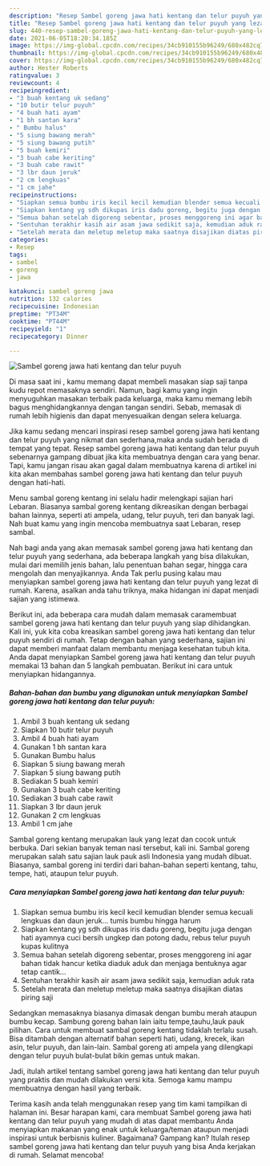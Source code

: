```yaml
---
description: "Resep Sambel goreng jawa hati kentang dan telur puyuh yang lezat Untuk Jualan"
title: "Resep Sambel goreng jawa hati kentang dan telur puyuh yang lezat Untuk Jualan"
slug: 440-resep-sambel-goreng-jawa-hati-kentang-dan-telur-puyuh-yang-lezat-untuk-jualan
date: 2021-06-05T18:20:34.185Z
image: https://img-global.cpcdn.com/recipes/34cb910155b96249/680x482cq70/sambel-goreng-jawa-hati-kentang-dan-telur-puyuh-foto-resep-utama.jpg
thumbnail: https://img-global.cpcdn.com/recipes/34cb910155b96249/680x482cq70/sambel-goreng-jawa-hati-kentang-dan-telur-puyuh-foto-resep-utama.jpg
cover: https://img-global.cpcdn.com/recipes/34cb910155b96249/680x482cq70/sambel-goreng-jawa-hati-kentang-dan-telur-puyuh-foto-resep-utama.jpg
author: Hester Roberts
ratingvalue: 3
reviewcount: 4
recipeingredient:
- "3 buah kentang uk sedang"
- "10 butir telur puyuh"
- "4 buah hati ayam"
- "1 bh santan kara"
- " Bumbu halus"
- "5 siung bawang merah"
- "5 siung bawang putih"
- "5 buah kemiri"
- "3 buah cabe keriting"
- "3 buah cabe rawit"
- "3 lbr daun jeruk"
- "2 cm lengkuas"
- "1 cm jahe"
recipeinstructions:
- "Siapkan semua bumbu iris kecil kecil kemudian blender semua kecuali lengkuas dan daun jeruk... tumis bumbu hingga harum"
- "Siapkan kentang yg sdh dikupas iris dadu goreng, begitu juga dengan hati ayamnya cuci bersih ungkep dan potong dadu, rebus telur puyuh kupas kulitnya"
- "Semua bahan setelah digoreng sebentar, proses menggoreng ini agar bahan tidak hancur ketika diaduk aduk dan menjaga bentuknya agar tetap cantik..."
- "Sentuhan terakhir kasih air asam jawa sedikit saja, kemudian aduk rata"
- "Setelah merata dan meletup meletup maka saatnya disajikan diatas piring saji"
categories:
- Resep
tags:
- sambel
- goreng
- jawa

katakunci: sambel goreng jawa 
nutrition: 132 calories
recipecuisine: Indonesian
preptime: "PT34M"
cooktime: "PT44M"
recipeyield: "1"
recipecategory: Dinner

---
```



![Sambel goreng jawa hati kentang dan telur puyuh](https://img-global.cpcdn.com/recipes/34cb910155b96249/680x482cq70/sambel-goreng-jawa-hati-kentang-dan-telur-puyuh-foto-resep-utama.jpg)

Di masa  saat ini , kamu memang dapat membeli masakan siap saji tanpa kudu repot memasaknya sendiri. Namun, bagi kamu yang ingin menyuguhkan masakan terbaik pada keluarga, maka kamu memang lebih bagus menghidangkannya dengan tangan sendiri. Sebab, memasak di rumah lebih higienis dan dapat menyesuaikan dengan selera keluarga.

Jika kamu sedang mencari inspirasi resep sambel goreng jawa hati kentang dan telur puyuh yang nikmat dan sederhana,maka anda sudah berada di tempat yang tepat. Resep sambel goreng jawa hati kentang dan telur puyuh  sebenarnya gampang dibuat jika kita membuatnya dengan cara yang benar. Tapi, kamu jangan risau akan gagal dalam membuatnya 
karena di artikel ini kita akan membahas sambel goreng jawa hati kentang dan telur puyuh dengan hati-hati.  

Menu sambal goreng kentang ini selalu hadir melengkapi sajian hari Lebaran. Biasanya sambal goreng kentang dikreasikan dengan berbagai bahan lainnya, seperti ati ampela, udang, telur puyuh, teri dan banyak lagi. Nah buat kamu yang ingin mencoba membuatnya saat Lebaran, resep sambal.

Nah bagi anda yang akan memasak sambel goreng jawa hati kentang dan telur puyuh yang sederhana, ada beberapa langkah yang bisa dilakukan, mulai dari memilih jenis bahan, lalu penentuan bahan segar, hingga cara mengolah dan menyajikannya. Anda Tak perlu pusing kalau mau menyiapkan sambel goreng jawa hati kentang dan telur puyuh yang lezat di rumah. Karena, asalkan anda  tahu triknya, maka hidangan ini dapat menjadi sajian yang istimewa.

Berikut ini, ada beberapa cara mudah dalam memasak caramembuat sambel goreng jawa hati kentang dan telur puyuh yang siap dihidangkan. Kali ini, yuk kita coba kreasikan sambel goreng jawa hati kentang dan telur puyuh sendiri di rumah. Tetap dengan bahan yang sederhana, sajian ini dapat memberi manfaat dalam membantu menjaga kesehatan tubuh kita. Anda dapat menyiapkan Sambel goreng jawa hati kentang dan telur puyuh memakai 13 bahan dan 5 langkah pembuatan. Berikut ini cara untuk menyiapkan hidangannya.

<!--inarticleads1-->

##### Bahan-bahan dan bumbu yang digunakan untuk menyiapkan Sambel goreng jawa hati kentang dan telur puyuh:

1. Ambil 3 buah kentang uk sedang
1. Siapkan 10 butir telur puyuh
1. Ambil 4 buah hati ayam
1. Gunakan 1 bh santan kara
1. Gunakan  Bumbu halus
1. Siapkan 5 siung bawang merah
1. Siapkan 5 siung bawang putih
1. Sediakan 5 buah kemiri
1. Gunakan 3 buah cabe keriting
1. Sediakan 3 buah cabe rawit
1. Siapkan 3 lbr daun jeruk
1. Gunakan 2 cm lengkuas
1. Ambil 1 cm jahe


Sambal goreng kentang merupakan lauk yang lezat dan cocok untuk berbuka. Dari sekian banyak teman nasi tersebut, kali ini. Sambal goreng merupakan salah satu sajian lauk pauk asli Indonesia yang mudah dibuat. Biasanya, sambal goreng ini terdiri dari bahan-bahan seperti kentang, tahu, tempe, hati, ataupun telur puyuh. 

<!--inarticleads2-->

##### Cara menyiapkan Sambel goreng jawa hati kentang dan telur puyuh:

1. Siapkan semua bumbu iris kecil kecil kemudian blender semua kecuali lengkuas dan daun jeruk... tumis bumbu hingga harum
1. Siapkan kentang yg sdh dikupas iris dadu goreng, begitu juga dengan hati ayamnya cuci bersih ungkep dan potong dadu, rebus telur puyuh kupas kulitnya
1. Semua bahan setelah digoreng sebentar, proses menggoreng ini agar bahan tidak hancur ketika diaduk aduk dan menjaga bentuknya agar tetap cantik...
1. Sentuhan terakhir kasih air asam jawa sedikit saja, kemudian aduk rata
1. Setelah merata dan meletup meletup maka saatnya disajikan diatas piring saji


Sedangkan memasaknya biasanya dimasak dengan bumbu merah ataupun bumbu kecap. Sambung goreng bahan lain iaitu tempe,tauhu,lauk pauk pilihan. Cara untuk membuat sambal goreng kentang tidaklah terlalu susah. Bisa ditambah dengan alternatif bahan seperti hati, udang, krecek, ikan asin, telur puyuh, dan lain-lain. Sambal goreng ati ampela yang dilengkapi dengan telur puyuh bulat-bulat bikin gemas untuk makan. 

Jadi, itulah artikel tentang  sambel goreng jawa hati kentang dan telur puyuh  yang praktis dan mudah dilakukan versi kita. Semoga kamu mampu membuatnya dengan hasil yang terbaik. 

Terima kasih anda telah menggunakan resep yang tim kami tampilkan di halaman ini. Besar harapan kami, cara membuat  Sambel goreng jawa hati kentang dan telur puyuh yang mudah di atas dapat membantu Anda menyiapkan makanan yang enak untuk keluarga/teman ataupun menjadi inspirasi untuk berbisnis kuliner. Bagaimana? Gampang kan? Itulah resep sambel goreng jawa hati kentang dan telur puyuh yang bisa Anda kerjakan di rumah. Selamat mencoba!

